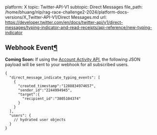 platform: X
topic: Twitter-API-V1
subtopic: Direct Messages
file_path: /home/bhuang/nlp/rag-race-challenge2-2024/platform-docs-versions/X_Twitter-API-V1/Direct Messages.md
url: https://developer.twitter.com/en/docs/twitter-api/v1/direct-messages/typing-indicator-and-read-receipts/api-reference/new-typing-indicator

## Webhook Event[¶](#webhook-event "Permalink to this headline")

**Coming Soon:** If using the [Account Activity API](https://developer.twitter.com/en/docs/accounts-and-users/subscribe-account-activity/overview), the following JSON payload will be sent to your webhook for all subscribed users.

    {
      "direct_message_indicate_typing_events": [
        {
          "created_timestamp":"1288834974657",
          "sender_id":"2244994945",
          "target":{
            "recipient_id":"3805104374"
          }
        }
      ],
      "users": {
        // hydrated user objects
      }
    }
